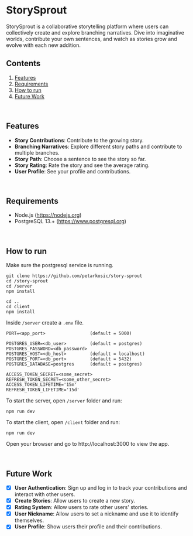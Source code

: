 # StorySprout

StorySprout is a collaborative storytelling platform where users can collectively create and explore branching narratives. Dive into imaginative worlds, contribute your own sentences, and watch as stories grow and evolve with each new addition.

## Contents

1. [Features](#features)
2. [Requirements](#requirements)
3. [How to run](#how-to-run)
4. [Future Work](#future-work)

<br/>

## Features

- **Story Contributions**: Contribute to the growing story.
- **Branching Narratives**: Explore different story paths and contribute to multiple branches.
- **Story Path**: Choose a sentence to see the story so far.
- **Story Rating**: Rate the story and see the average rating.
- **User Profile**: See your profile and contributions.

<br/>

## Requirements

- Node.js (https://nodejs.org)
- PostgreSQL 13.+ (https://www.postgresql.org)

<br/>

## How to run

Make sure the postgresql service is running.

```
git clone https://github.com/petarkosic/story-sprout
cd /story-sprout
cd /server
npm install

cd ..
cd client
npm install
```

Inside `/server` create a `.env` file.

```
PORT=<app_port>                 (default = 5000)

POSTGRES_USER=<db_user>         (default = postgres)
POSTGRES_PASSWORD=<db_password>
POSTGRES_HOST=<db_host>         (default = localhost)
POSTGRES_PORT=<db_port>         (default = 5432)
POSTGRES_DATABASE=postgres      (default = postgres)

ACCESS_TOKEN_SECRET=<some_secret>
REFRESH_TOKEN_SECRET=<some_other_secret>
ACCESS_TOKEN_LIFETIME='15m'
REFRESH_TOKEN_LIFETIME='15d'
```

To start the server, open `/server` folder and run:

```
npm run dev
```

To start the client, open `/client` folder and run:

```
npm run dev
```

Open your browser and go to http://localhost:3000 to view the app.

<br/>

## Future Work

- [x] **User Authentication**: Sign up and log in to track your contributions and interact with other users.
- [x] **Create Stories**: Allow users to create a new story.
- [x] **Rating System**: Allow users to rate other users' stories.
- [x] **User Nickname**: Allow users to set a nickname and use it to identify themselves.
- [x] **User Profile**: Show users their profile and their contributions.
